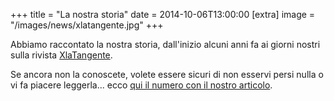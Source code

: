 +++
title = "La nostra storia"
date = 2014-10-06T13:00:00
[extra]
image = "/images/news/xlatangente.jpg"
+++

Abbiamo raccontato la nostra storia, dall'inizio alcuni anni fa ai giorni nostri sulla rivista [XlaTangente][1].

Se ancora non la conoscete, volete essere sicuri di non esservi persi nulla o vi fa piacere leggerla... ecco [qui il numero con il nostro articolo][2].

[1]: http://www.xlatangente.it/
[2]: http://www.xlatangente.it/upload/files/XlaT_online/02/index.html
